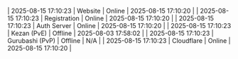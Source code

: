 | 2025-08-15 17:10:23 | Website | Online | 2025-08-15 17:10:20 |
| 2025-08-15 17:10:23 | Registration | Online | 2025-08-15 17:10:20 |
| 2025-08-15 17:10:23 | Auth Server | Online | 2025-08-15 17:10:20 |
| 2025-08-15 17:10:23 | Kezan (PvE) | Offline | 2025-08-03 17:58:02 |
| 2025-08-15 17:10:23 | Gurubashi (PvP) | Offline | N/A |
| 2025-08-15 17:10:23 | Cloudflare | Online | 2025-08-15 17:10:20 |
